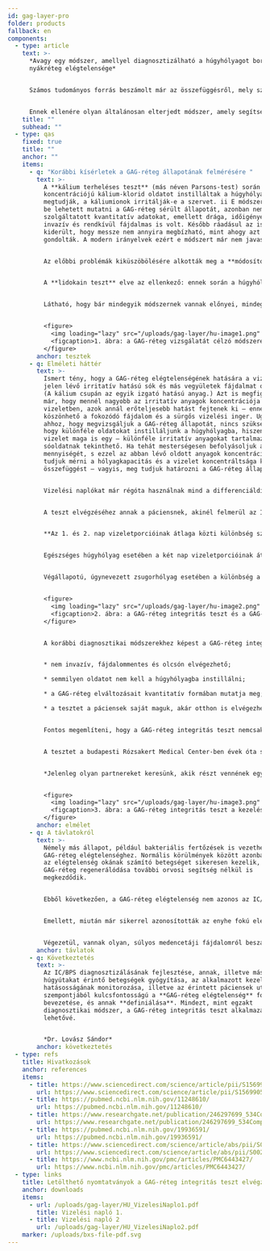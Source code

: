 ```yaml
---
id: gag-layer-pro
folder: products
fallback: en
components:
  - type: article
    text: >-
      *Avagy egy módszer, amellyel diagnosztizálható a húgyhólyagot borító
      nyákréteg elégtelensége*


      Számos tudományos forrás beszámolt már az összefüggésről, mely szerint a húgyhólyag belső felszínét borító nyákréteg (ún. GAG-réteg) sérült állapotának köszönhető, hogy a vizeletben jelen lévő irritatív anyagok elérik a hólyagfal mélyebben fekvő részeit is. Ez figyelhető meg számos az alsó húgyutakat érintő patologikus állapotban, így az interstitialis cystitis/hólyagfájdalom szindróma (IC/BPS), a kemoterápiás cystitis, illetve a sugárcystitis esetében is. (Pl.i). 


      Ennek ellenére olyan általánosan elterjedt módszer, amely segítségével meg fel lehetne mérni a GAG-réteg állapotát, nincsen – ami jelentősen nehezíti az említett betegségek diagnosztizálásának lehetőségét. Mindez különösen az IC/BPS esetében problematikus: ezen állapot definíciója továbbra is folyamatos viták tárgyát képezi – a diagnosztikája pedig nélkülözi az egzakt módszereket.
    title: ""
    subhead: ""
  - type: qas
    fixed: true
    title: ""
    anchor: ""
    items:
      - q: "Korábbi kísérletek a GAG-réteg állapotának felmérésére "
        text: >-
          A **kálium terheléses teszt** (más néven Parsons-test) során 0,4mol
          koncentrációjú kálium-klorid oldatot instilláltak a húgyhólyagba, hogy
          megtudják, a káliumionok irritálják-e a szervet. ii E módszerrel ugyan
          be lehetett mutatni a GAG-réteg sérült állapotát, azonban nem
          szolgáltatott kvantitatív adatokat, emellett drága, időigényes,
          invazív és rendkívül fájdalmas is volt. Később ráadásul az is
          kiderült, hogy messze nem annyira megbízható, mint ahogy azt korábban
          gondolták. A modern irányelvek ezért e módszert már nem javasolják. 


          Az előbbi problémák kiküszöbölésére alkották meg a **módosított kálium terheléses tesztet**. Ekkor hígított, 0,2 mólos kálium-klorid oldatot használnak, így a vizsgálat már kevésbé fájdalmas. iii Megmérik a maximális hólyagkapacitást az előbbi kálium-klorid oldat, majd fiziológiás sóoldat mellett is – e vizsgálat tehát kvantitatív, hiszen a két maximális érték közti különbség mérhető. Ugyanakkor, az eljárás ugyanúgy invazív és időigényes. 


          A **lidokain teszt** elve az ellenkező: ennek során a húgyhólyagot lidokainnal töltik fel, és amennyiben a páciens fájdalmai csökkennek, vagy megszűnnek, igazolódik, hogy azok forrása valóban a hólyag. iv Ez az eljárás fájdalmatlan, viszont nem nyújt kvantitatív adatokat. 


          Látható, hogy bár mindegyik módszernek vannak előnyei, mindegyik invazív, és nincs köztük olyan, amely egyszerre volna fájdalmatlan és szolgáltatna kvantitatív eredményeket. E problémák kiküszöbölésére alkottuk meg a **GAG-réteg integritás tesztet**. 


          <figure>
            <img loading="lazy" src="/uploads/gag-layer/hu-image1.png" alt=""/>
            <figcaption>1. ábra: a GAG-réteg vizsgálatát célzó módszerek összehasonlítása</figcaption>
          </figure>
        anchor: tesztek
      - q: Elméleti háttér
        text: >-
          Ismert tény, hogy a GAG-réteg elégtelenségének hatására a vizeletben
          jelen lévő irritatív hatású sók és más vegyületek fájdalmat okoznak.
          (A kálium csupán az egyik izgató hatású anyag.) Azt is megfigyelték
          már, hogy mennél nagyobb az irritatív anyagok koncentrációja a
          vizeletben, azok annál erőteljesebb hatást fejtenek ki – ennek
          köszönhető a fokozódó fájdalom és a sürgős vizelési inger. Ugyanakkor,
          ahhoz, hogy megvizsgáljuk a GAG-réteg állapotát, nincs szükség arra,
          hogy különféle oldatokat instilláljunk a húgyhólyagba, hiszen a
          vizelet maga is egy – különféle irritatív anyagokat tartalmazó –
          sóoldatnak tekinthető. Ha tehát mesterségesen befolyásoljuk a vizelet
          mennyiségét, s ezzel az abban lévő oldott anyagok koncentrációját, fel
          tudjuk mérni a hólyagkapacitás és a vizelet koncentráltsága közti
          összefüggést – vagyis, meg tudjuk határozni a GAG-réteg állapotát. 


          Vizelési naplókat már régóta használnak mind a differenciáldiagnózis, mind az IC/BPS pácienseken végzett klinikai vizsgálatok során (pl. v,vi); az utóbbi esetben segít annak felmérésében, hogy mennyire hatásos egy-egy adott terápiás módszer. Ezek a naplók azonban nem vizsgálják a folyadékbevitel (s abból következően a vizelet koncentráltsága) és a vizelet mennyisége közti összefüggéseket. A GAG-réteg integritás teszt azonban pontosan erre az összefüggésre épül.  


          A teszt elvégzéséhez annak a páciensnek, akinél felmerül az IC/BPS – vagy a GAG-réteg más okokra visszavezethető elégtelenségének a – gyanúja, két napos vizelési naplót kell készítenie. Az 1. nap során törekedniük kell a folyadékbevitel minimalizálására, hogy a vizelet minél koncentráltabb legyen. A 2. napon viszont, hogy a vizelet híg legyen, a lehető legtöbb folyadékot kell magukhoz venniük. Fontos, hogy a páciensek mindkét napon a lehető legtovább visszatartsák a vizeletüket. A nappali vizelési alkalmak során képződő folyadék mennyiségét (térfogatát vagy tömegét; az úgynevezett vizeletporciókat) kell megmérni ahhoz, hogy meg lehessen állapítani a húgyhólyag maximális kapacitását. Ez utóbbi adat pedig a vizelet koncentráltságának a függvényében alakul. (Az éjszakai porciók, a tapasztalatok alapján nem adnak megbízható adatokat.) 


          **Az 1. és 2. nap vizeletporcióinak átlaga közti különbség számszerűsítve mutatja be a GAG-réteg állapotát.**


          Egészséges húgyhólyag esetében a két nap vizeletporcióinak átlagai közt nincs szignifikáns eltérés (az 30% vagy kevesebb). Enyhe vagy közepes GAG-réteg elégtelenséget jelez, ha a különbség 30–100% közt van, míg az ennél nagyobb (akár 400%-ot elérő) különbség súlyos GAG-réteg elváltozásokat jelez.


          Végállapotú, úgynevezett zsugorhólyag esetében a különbség a két nap vizeletporcióinak átlaga között csekély, viszont maguk a porciók is rendkívül kicsik. Ilyen esetben a GAG-réteg integritás teszt nem megbízható. 


          <figure>
            <img loading="lazy" src="/uploads/gag-layer/hu-image2.png" alt="The more concentrated the urine is, the smaller the daytime mean voided volume is if the GAG-layer is not healthy"/>
            <figcaption>2. ábra: a GAG-réteg integritás teszt és a GAG-réteg állapota közti összefüggés</figcaption>
          </figure>


          A korábbi diagnosztikai módszerekhez képest a GAG-réteg integritás tesztnek számos előnye van: 


          * nem invazív, fájdalommentes és olcsón elvégezhető; 

          * semmilyen oldatot nem kell a húgyhólyagba instillálni; 

          * a GAG-réteg elváltozásait kvantitatív formában mutatja meg; 

          * a tesztet a páciensek saját maguk, akár otthon is elvégezhetik a szükséges útmutatás ismeretében. 


          Fontos megemlíteni, hogy a GAG-réteg integritás teszt nemcsak diagnosztikai célra, hanem a páciensek utókövetésére is használható. Amennyiben a tesztet rendszeresen elvégzik, a terapeuta képet kaphat arról, hogy az alkalmazott kezelésre hogyan reagál a páciens – illetve, az eredmények függvényében optimalizálhatja a kezelések gyakoriságát. 


          A tesztet a budapesti Rózsakert Medical Center-ben évek óta sikeresen használjuk IC/BPS pácienseknél. 


          *Jelenleg olyan partnereket keresünk, akik részt vennének egy multicentrális klinikai vizsgálat elvégzésében, hogy objektív módon tudjuk igazolni a teszt hatásosságát.*


          <figure>
            <img loading="lazy" src="/uploads/gag-layer/hu-image3.png" alt=""/>
            <figcaption>3. ábra: a GAG-réteg integritás teszt a kezelés és az utókövetés során is alkalmazható. Ezen az ábrán megtekinthető, hogy a páciens jól reagált az instillációs kezelésre, ahogy az is, hogy az idő előrehaladtával a terápia hatásossága csökkent.</figcaption>
          </figure>
        anchor: elmélet
      - q: A távlatokról
        text: >-
          Némely más állapot, például bakteriális fertőzések is vezethetnek
          GAG-réteg elégtelenséghez. Normális körülmények között azonban, amint
          az elégtelenség okának számító betegséget sikeresen kezelik, a
          GAG-réteg regenerálódása további orvosi segítség nélkül is
          megkezdődik. 


          Ebből következően, a GAG-réteg elégtelenség nem azonos az IC/BPS betegséggel. Ugyanakkor ha az elégtelenség hosszú ideig fennáll vagy gyakran megismétlődik (ahogy az visszatérő húgyúti fertőzéseknél is megfigyelhető), megvan az esélye annak, hogy **IC/BPS alakuljon ki**. Ezért, az idejében azonosított GAG-réteg elégtelenség megelőzheti az IC/BPS állapot kifejlődését. 


          Emellett, miután már sikerrel azonosították az enyhe fokú elégtelenséget, GAG-réteg regeneráló szerek instillálásával felgyorsítható a réteg gyógyulása. A tesztet ez esetben is lehet utókövetési céllal alkalmazni, így a kezelőorvos folyamatosan nyomon követheti a GAG-réteg állapotát. 


          Végezetül, vannak olyan, súlyos medencetáji fájdalomról beszámoló páciensek is, akiknél a GAG-réteg integritás teszt nem jelez elváltozásokat. Ez esetben a kezelőorvos még azt megelőzően megtudhatja, hogy a fájdalmak forrása nem okvetlenül a húgyhólyag, mielőtt elkezdené a költséges és időigényes terápiát. További vizsgálatok megerősíthetik vagy megcáfolhatják az IC/BPS gyanúját, ami a hatékony kezelés kiválasztásában és a páciensek csoportosításában is segíthet. Mindezek hozzájárulhatnak az IC/BPS különböző típusainak osztályozásához is.
        anchor: távlatok
      - q: Következtetés
        text: >-
          Az IC/BPS diagnosztizálásának fejlesztése, annak, illetve más az alsó
          húgyútakat érintő betegségek gyógyítása, az alkalmazott kezelések
          hatásosságának monitorozása, illetve az érintett páciensek utókövetése
          szempontjából kulcsfontosságú a **GAG-réteg elégtelenség** fogalmának
          bevezetése, és annak **definiálása**. Mindezt, mint egzakt
          diagnosztikai módszer, a GAG-réteg integritás teszt alkalmazása teszi
          lehetővé. 


          *Dr. Lovász Sándor*
        anchor: következtetés
  - type: refs
    title: Hivatkozások
    anchor: references
    items:
      - title: https://www.sciencedirect.com/science/article/pii/S156990561100056X?casa_token=cFwAQKtrctMAAAAA:oEgDy9LQCpoRKJIzxAu3BNsV3L-DyQmssnPlN4mAJnwY5-VLx6G6LJKB7H1_SPL7AJgj-Rc7
        url: https://www.sciencedirect.com/science/article/pii/S156990561100056X?casa_token=cFwAQKtrctMAAAAA:oEgDy9LQCpoRKJIzxAu3BNsV3L-DyQmssnPlN4mAJnwY5-VLx6G6LJKB7H1_SPL7AJgj-Rc7
      - title: https://pubmed.ncbi.nlm.nih.gov/11248610/
        url: https://pubmed.ncbi.nlm.nih.gov/11248610/
      - title: https://www.researchgate.net/publication/246297699_534Comparative_assessment_of_maximal_bladder_capacity_09_NaCl_VS_02_M_KCl_before_and_after_therapy_for_interstitial_cystitis
        url: https://www.researchgate.net/publication/246297699_534Comparative_assessment_of_maximal_bladder_capacity_09_NaCl_VS_02_M_KCl_before_and_after_therapy_for_interstitial_cystitis
      - title: https://pubmed.ncbi.nlm.nih.gov/19936591/
        url: https://pubmed.ncbi.nlm.nih.gov/19936591/
      - title: https://www.sciencedirect.com/science/article/abs/pii/S0022534717414789
        url: https://www.sciencedirect.com/science/article/abs/pii/S0022534717414789
      - title: https://www.ncbi.nlm.nih.gov/pmc/articles/PMC6443427/
        url: https://www.ncbi.nlm.nih.gov/pmc/articles/PMC6443427/
  - type: links
    title: Letölthető nyomtatványok a GAG-réteg integritás teszt elvégzéséhez
    anchor: downloads
    items:
      - url: /uploads/gag-layer/HU_VizelesiNaplo1.pdf
        title: Vizelési napló 1.
      - title: Vizelési napló 2
        url: /uploads/gag-layer/HU_VizelesiNaplo2.pdf
    marker: /uploads/bxs-file-pdf.svg
---
```

